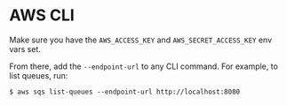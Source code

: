 # AWS CLI

Make sure you have the `AWS_ACCESS_KEY` and `AWS_SECRET_ACCESS_KEY` env vars
set.

From there, add the `--endpoint-url` to any CLI command. For example, 
to list queues, run:

```
$ aws sqs list-queues --endpoint-url http://localhost:8080
```